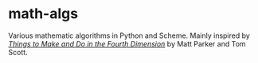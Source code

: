 # math-algs
Various mathematic algorithms in Python and Scheme. Mainly inspired by [*Things to Make and Do in the Fourth Dimension*](http://makeanddo4d.com/) by Matt Parker and Tom Scott.

